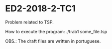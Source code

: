 # ED2-2018-2-TC1

Problem related to TSP.

How to execute the program: ./trab1 some_file.tsp

OBS.: The draft files are written in portuguese.
